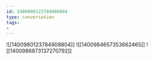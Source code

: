 ```yaml
---
id: 1400980123784908804
type: conversation
tags:
- 
---
```

![[1400980123784908804]]
![[1400984657353662465]]
![[1400986873137270792]]

